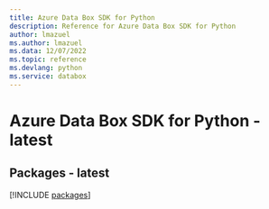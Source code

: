 ```yaml
---
title: Azure Data Box SDK for Python
description: Reference for Azure Data Box SDK for Python
author: lmazuel
ms.author: lmazuel
ms.data: 12/07/2022
ms.topic: reference
ms.devlang: python
ms.service: databox
---
```

# Azure Data Box SDK for Python - latest
## Packages - latest
[!INCLUDE [packages](data-box-index.md)]